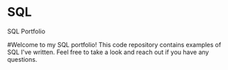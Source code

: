 # SQL
SQL Portfolio

#Welcome to my SQL portfolio! This code repository contains examples of SQL I've written. Feel free to take a look and reach out if you have any questions.
